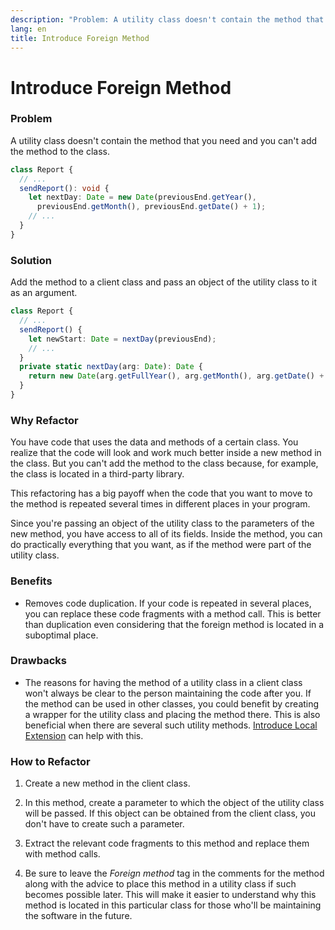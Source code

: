 ```yaml
---
description: "Problem: A utility class doesn't contain the method that you need and you can't add the method to the class. Solution: Add the method to a client class and pass an object of the utility class to it as an argument."
lang: en
title: Introduce Foreign Method
---
```

# Introduce Foreign Method

### Problem

A utility class doesn't contain the method that you need and you can't add the method to the class.
```ts
class Report {
  // ...
  sendReport(): void {
    let nextDay: Date = new Date(previousEnd.getYear(),
      previousEnd.getMonth(), previousEnd.getDate() + 1);
    // ...
  }
}
```
### Solution

Add the method to a client class and pass an object of the utility class to it as an argument.
```ts
class Report {
  // ...
  sendReport() {
    let newStart: Date = nextDay(previousEnd);
    // ...
  }
  private static nextDay(arg: Date): Date {
    return new Date(arg.getFullYear(), arg.getMonth(), arg.getDate() + 1);
  }
}
```

### Why Refactor

You have code that uses the data and methods of a certain class. You realize that the code will look and work much better inside a new method in the class. But you can't add the method to the class because, for example, the class is located in a third-party library.

This refactoring has a big payoff when the code that you want to move to the method is repeated several times in different places in your program.

Since you're passing an object of the utility class to the parameters of the new method, you have access to all of its fields. Inside the method, you can do practically everything that you want, as if the method were part of the utility class.

### Benefits

-   Removes code duplication. If your code is repeated in several
    places, you can replace these code fragments with a method call.
    This is better than duplication even considering that the foreign
    method is located in a suboptimal place.

### Drawbacks

-   The reasons for having the method of a utility class in a client
    class won't always be clear to the person maintaining the code after you. If the method can be used in other classes, you could benefit by creating a wrapper for the utility class and placing the method there. This is also beneficial when there are several such utility methods. [Introduce Local Extension](/introduce-local-extension) can help with this.

### How to Refactor

1.  Create a new method in the client class.

2.  In this method, create a parameter to which the object of the
    utility class will be passed. If this object can be obtained from
    the client class, you don't have to create such a parameter.

3.  Extract the relevant code fragments to this method and replace them
    with method calls.

4.  Be sure to leave the *Foreign method* tag in the comments for the
    method along with the advice to place this method in a utility class
    if such becomes possible later. This will make it easier to
    understand why this method is located in this particular class for
    those who'll be maintaining the software in the future.
